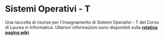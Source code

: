 # Sistemi Operativi - T

Una raccolta di risorse per l'insegnamento di Sistemi Operativi - T del Corso di
Laurea in Informatica.
 Ulteriori informazioni sono disponibili sulla [**relativa pagina wiki**](https://cartabinaria.github.io/wiki/raccolte-di-risorse/index.html).
